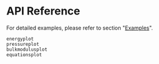 # API Reference

For detailed examples, please refer to section "[Examples](@ref)".

```@docs
energyplot
pressureplot
bulkmodulusplot
equationsplot
```
